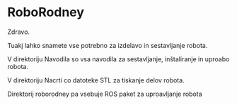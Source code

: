 # RoboRodney

Zdravo.

Tuakj lahko snamete vse potrebno za izdelavo in sestavljanje robota.

V direktoriju Navodila so vsa navodila za sestavljanje, inštaliranje in uproabo robota. 

V direktoriju Nacrti co datoteke STL za tiskanje delov robota.

Direktorij roborodney pa vsebuje ROS paket za uproavljanje robota
